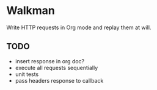 # Walkman

Write HTTP requests in Org mode and replay them at will.

## TODO
  * insert response in org doc?
  * execute all requests sequentially
  * unit tests
  * pass headers response to callback
